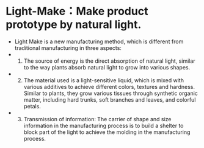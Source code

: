 # Light-Make：Make product prototype by natural light.
* Light Make is a new manufacturing method, which is different from traditional manufacturing in three aspects:
* 1. The source of energy is the direct absorption of natural light, similar to the way plants absorb natural light to grow into various shapes. 
* 2. The material used is a light-sensitive liquid, which is mixed with various additives to achieve different colors, textures and hardness.
Similar to plants, they grow various tissues through synthetic organic matter, including hard trunks, soft branches and leaves, and colorful petals.
* 3. Transmission of information: The carrier of shape and size information in the manufacturing process is to build a shelter to block part of the light to achieve the molding in the manufacturing process.
